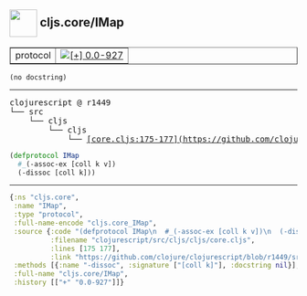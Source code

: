 ## <img width="48px" valign="middle" src="http://i.imgur.com/Hi20huC.png"> cljs.core/IMap

 <table border="1">
<tr>
<td>protocol</td>
<td><a href="https://github.com/cljsinfo/api-refs/tree/0.0-927"><img valign="middle" alt="[+] 0.0-927" src="https://img.shields.io/badge/+-0.0--927-lightgrey.svg"></a> </td>
</tr>
</table>

 <samp>
</samp>

```
(no docstring)
```

---

 <pre>
clojurescript @ r1449
└── src
    └── cljs
        └── cljs
            └── <ins>[core.cljs:175-177](https://github.com/clojure/clojurescript/blob/r1449/src/cljs/cljs/core.cljs#L175-L177)</ins>
</pre>

```clj
(defprotocol IMap
  #_(-assoc-ex [coll k v])
  (-dissoc [coll k]))
```


---

```clj
{:ns "cljs.core",
 :name "IMap",
 :type "protocol",
 :full-name-encode "cljs.core_IMap",
 :source {:code "(defprotocol IMap\n  #_(-assoc-ex [coll k v])\n  (-dissoc [coll k]))",
          :filename "clojurescript/src/cljs/cljs/core.cljs",
          :lines [175 177],
          :link "https://github.com/clojure/clojurescript/blob/r1449/src/cljs/cljs/core.cljs#L175-L177"},
 :methods [{:name "-dissoc", :signature ["[coll k]"], :docstring nil}],
 :full-name "cljs.core/IMap",
 :history [["+" "0.0-927"]]}

```

